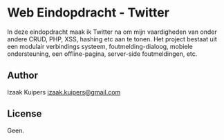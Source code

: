 # Web Eindopdracht - Twitter

In deze eindopdracht maak ik Twitter na om mijn vaardigheden van onder andere CRUD, PHP, XSS, hashing etc aan te tonen. Het project bestaat uit een modulair verbindings systeem, foutmelding-dialoog, mobiele ondersteuning, een offline-pagina, server-side foutmeldingen, etc.

## Author

Izaak Kuipers <izaak.kuipers@gmail.com>

## License

Geen.
